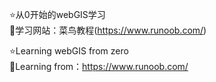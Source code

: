 ⭐从0开始的webGIS学习  
📕学习网站：菜鸟教程(https://www.runoob.com/)

⭐Learning webGIS from zero  
📕Learning from：https://www.runoob.com/
